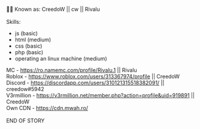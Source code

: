 🐱‍👤 Known as: CreedoW || cw || Rivalu <br><br>
Skills: 
- js (basic)
- html (medium)
- css (basic)
- php (basic)
- operating an linux machine (medium)<br>

MC - https://ro.namemc.com/profile/Rivalu.1 || Rivalu<br>
Roblox - https://www.roblox.com/users/313367974/profile || CreedoW<br>
Discord - https://discordapp.com/users/310121315518382091/ || creedow#5942<br>
V3rmillion - https://v3rmillion.net/member.php?action=profile&uid=919891 || CreedoW<br>
Own CDN - https://cdn.mwah.ro/<br>
<br>END OF STORY
